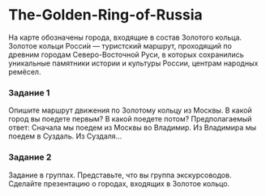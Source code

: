 # The-Golden-Ring-of-Russia
На карте обозначены города, входящие в состав Золотого кольца. Золотое кольци Росси́и — туристский маршрут, проходящий по древним городам Северо-Восточной Руси, в которых сохранились уникальные памятники истории и культуры России, центрам народных ремёсел.

### Задание 1
Опишите маршрут движения по Золотому кольцу из Москвы. В какой город вы поедете первым? В какой поедете потом?
Предполагаемый ответ: Сначала мы поедем из Москвы во Владимир. Из Владимира мы поедем в Суздаль. Из Суздаля...

### Задание 2
Задание в группах. Представьте, что вы группа экскурсоводов. Сделайте презентацию о городах, входящих в Золотое кольцо. 
